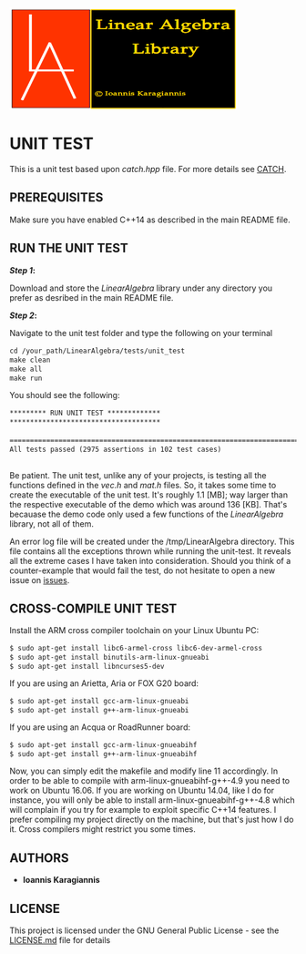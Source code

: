 <img src="https://github.com/IoannisKaragiannis/LinearAlgebra/blob/master/images/LinearAlgebraLibrary/LA.png" width="400" height="180">

# UNIT TEST

This is a unit test based upon *catch.hpp* file. For more details see [CATCH](https://github.com/philsquared/Catch).

## PREREQUISITES

Make sure you have enabled C++14 as described in the main README file.
 
## RUN THE UNIT TEST

**_Step 1_:**

Download and store the *LinearAlgebra* library  under any directory you prefer as desribed in the main README file.

**_Step 2_:**

Navigate to the unit test folder and type the following on your terminal

```
cd /your_path/LinearAlgebra/tests/unit_test
make clean
make all
make run
```

You should see the following:

```
********* RUN UNIT TEST *************
*************************************
 
===============================================================================
All tests passed (2975 assertions in 102 test cases)


```
Be patient. The unit test, unlike any of your projects, is testing all the functions defined in the *vec.h* and *mat.h* files. So, it takes some time to create the executable of the unit test. It's roughly 1.1 [MB]; way larger than the respective executable of the demo which was around 136 [KB]. That's becauase the demo code only used a few functions of the *LinearAlgebra* library, not all of them. 

An error log file will be created under the /tmp/LinearAlgebra directory. This file contains all the exceptions thrown 
while running the unit-test. It reveals all the extreme cases I have taken into consideration. Should you think of a
counter-example that would fail the test, do not hesitate to open a new issue on [issues](https://github.com/IoannisKaragiannis/LinearAlgebra/issues).


## CROSS-COMPILE UNIT TEST

Install the ARM cross compiler toolchain on your Linux Ubuntu PC:
```
$ sudo apt-get install libc6-armel-cross libc6-dev-armel-cross
$ sudo apt-get install binutils-arm-linux-gnueabi
$ sudo apt-get install libncurses5-dev
```
If you are using an Arietta, Aria or FOX G20 board:
```
$ sudo apt-get install gcc-arm-linux-gnueabi
$ sudo apt-get install g++-arm-linux-gnueabi
```
If you are using an Acqua or RoadRunner board:
```
$ sudo apt-get install gcc-arm-linux-gnueabihf
$ sudo apt-get install g++-arm-linux-gnueabihf
```

Now, you can simply edit the makefile and modify line 11 accordingly. In order to be able to compile with arm-linux-gnueabihf-g++-4.9 you need to work on Ubuntu 16.06. If you are working on Ubuntu 14.04, like I do for instance, you will only be able to install arm-linux-gnueabihf-g++-4.8 which will complain if you try for example to exploit specific C++14 features. I prefer compiling my project directly on the machine, but that's just how I do it. Cross compilers might restrict you some times.


## AUTHORS

* **Ioannis Karagiannis** 

## LICENSE

This project is licensed under the GNU General Public License - see the [LICENSE.md](https://github.com/IoannisKaragiannis/LinearAlgebra/blob/master/LICENSE) file for details
